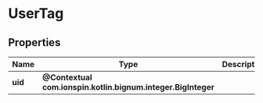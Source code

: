 
# UserTag

## Properties
Name | Type | Description | Notes
------------ | ------------- | ------------- | -------------
**uid** | **@Contextual com.ionspin.kotlin.bignum.integer.BigInteger** |  | 



